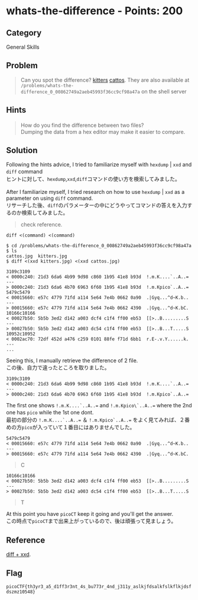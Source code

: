 # whats-the-difference - Points: 200
## Category
General Skills
## Problem 
> Can you spot the difference? [kitters](https://github.com/s4lm0n-m4k1/CTF_Writeup_pico2019/blob/master/General%20Skills/whats-the-difference/kitters.jpg) [cattos](https://github.com/s4lm0n-m4k1/CTF_Writeup_pico2019/blob/master/General%20Skills/whats-the-difference/cattos.jpg). They are also available at `/problems/whats-the-difference_0_00862749a2aeb45993f36cc9cf98a47a` on the shell server
## Hints
> How do you find the difference between two files?　\
> Dumping the data from a hex editor may make it easier to compare.
## Solution 
Following the hints advice, I tried to familiarize myself with `hexdump` | `xxd`  and `diff` command　\
ヒントに対して、`hexdump`,`xxd`,`diff`コマンドの使い方を検索してみました。 \
\
After I familiarize myself, I tried research on how to use `hexdump` | `xxd` as a parameter on using `diff` command. \
リサーチした後、`diff`のパラメーターの中にどうやってコマンドの答えを入力するのか検索してみました。
> check reference.
```
diff <(command) <(command)
```
```shell
$ cd /problems/whats-the-difference_0_00862749a2aeb45993f36cc9cf98a47a
$ ls
cattos.jpg  kitters.jpg
$ diff <(xxd kitters.jpg) <(xxd cattos.jpg)

3109c3109
< 0000c240: 21d3 6da6 4b99 9d98 c860 1b95 41e8 b93d  !.m.K....`..A..=
---
> 0000c240: 21d3 6da6 4b70 6963 6f60 1b95 41e8 b93d  !.m.Kpico`..A..=
5479c5479
< 00015660: e57c 4779 71fd a114 5e64 7e4b 0662 0a90  .|Gyq...^d~K.b..
---
> 00015660: e57c 4779 71fd a114 5e64 7e4b 0662 4390  .|Gyq...^d~K.bC.
10166c10166
< 00027b50: 5b5b 3ed2 d142 a003 dcf4 c1f4 ff00 eb53  [[>..B.........S
---
> 00027b50: 5b5b 3ed2 d142 a003 dc54 c1f4 ff00 eb53  [[>..B...T.....S
10952c10952
< 0002ac70: 72df 452d a476 c259 0101 88fe f71d 6bb1  r.E-.v.Y......k.
---
...
```
Seeing this, I manually retrieve the difference of 2 file. \
この後、自力で違ったところを取りました。
```shell
3109c3109
< 0000c240: 21d3 6da6 4b99 9d98 c860 1b95 41e8 b93d  !.m.K....`..A..=
---
> 0000c240: 21d3 6da6 4b70 6963 6f60 1b95 41e8 b93d  !.m.Kpico`..A..=
```
The first one shows ```!.m.K....`..A..=``` and ```!.m.Kpico\`..A..=``` where the 2nd one has `pico` while the 1st one dont.　\
最初の部分の ```!.m.K....`..A..=``` ＆ ```!.m.Kpico`..A..=``` をよく見てみれば、２番めの方`pico`が入っていて１番目にはありませんでした。
```shell
5479c5479
< 00015660: e57c 4779 71fd a114 5e64 7e4b 0662 0a90  .|Gyq...^d~K.b..
---
> 00015660: e57c 4779 71fd a114 5e64 7e4b 0662 4390  .|Gyq...^d~K.bC.
```
> C
```shell
10166c10166
< 00027b50: 5b5b 3ed2 d142 a003 dcf4 c1f4 ff00 eb53  [[>..B.........S
---
> 00027b50: 5b5b 3ed2 d142 a003 dc54 c1f4 ff00 eb53  [[>..B...T.....S
```
>T

At this point you have `picoCT` keep it going and you'll get the answer. \
この時点で`picoCT`まで出来上がっているので、後は頑張って見ましょう。
## Reference
[diff + xxd](https://superuser.com/questions/125376/how-do-i-compare-binary-files-in-linux).
## Flag
`picoCTF{th3yr3_a5_d1ff3r3nt_4s_bu773r_4nd_j311y_aslkjfdsalkfslkflkjdsfdszmz10548}`
